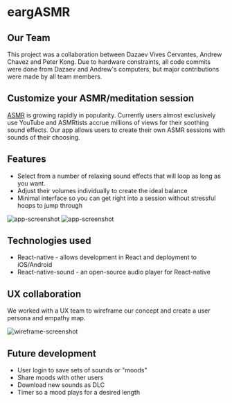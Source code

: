 # eargASMR
## Our Team
This project was a collaboration between Dazaev Vives Cervantes, Andrew Chavez and Peter Kong. Due to hardware constraints, all code commits were done from Dazaev and Andrew's computers, but major contributions were made by all team members.

## Customize your ASMR/meditation session
[ASMR](https://en.wikipedia.org/wiki/Autonomous_sensory_meridian_response) is growing rapidly in popularity. Currently users almost exclusively use YouTube and ASMRtists accrue millions of views for their soothing sound effects. Our app allows users to create their own ASMR sessions with sounds of their choosing.

## Features
- Select from a number of relaxing sound effects that will loop as long as you want.
- Adjust their volumes individually to create the ideal balance
- Minimal interface so you can get right into a session without stressful hoops to jump through

![app-screenshot](https://i.imgur.com/4KByEZb.png)
![app-screenshot](https://i.imgur.com/LS8AHbA.png)

## Technologies used
- React-native - allows development in React and deployment to iOS/Android
- React-native-sound - an open-source audio player for React-native

## UX collaboration
We worked with a UX team to wireframe our concept and create a user persona and empathy map.

![wireframe-screenshot](https://i.imgur.com/GHT3fw5.png)

## Future development
- User login to save sets of sounds or "moods"
- Share moods with other users
- Download new sounds as DLC
- Timer so a mood plays for a desired length
